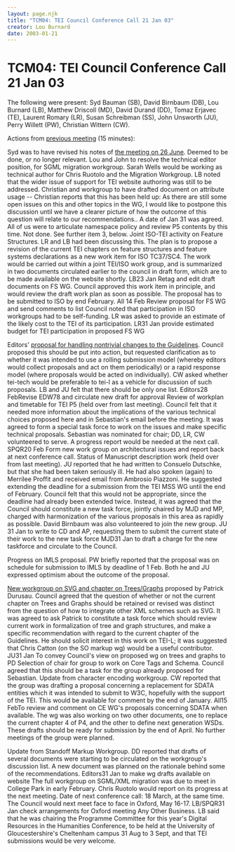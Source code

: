 ```yaml
---
layout: page.njk
title: "TCM04: TEI Council Conference Call 21 Jan 03"
creator: Lou Burnard
date: 2003-01-21
---
```

# TCM04: TEI Council Conference Call 21 Jan 03



The following were present: Syd Bauman (SB), David
 Birnbaum (DB), Lou Burnard (LB), Matthew Driscoll (MD), David 
 Durand (DD), Tomaz Erjavec (TE), Laurent Romary (LR),
 Susan Schreibman (SS), John Unsworth (JU), Perry Willett (PW),
 Christian Wittern (CW).
 


Actions from [previous meeting](/Activities/Council/Meetings/tcm03.xml) (15 minutes):
 
 Syd was to have revised his notes of [the meeting on 26 June](/Activities/Council/Meetings/tcm02.xml). Deemed to be
 done, or no longer relevant.
 Lou and John to resolve the technical editor position, for SGML migration 
 workgroup. Sarah Wells would be working as technical author
 for Chris Ruotolo and the Migration Workgroup. LB noted that
 the wider issue of support for TEI website authoring was still
 to be addressed. 
 Christian and workgroup to have drafted document on attribute usage \-\- 
 Christian reports that this has been held up: As there are still some open 
 issues on this and other topics in the WG, I would like to postpone this 
 discussion until we have a clearer picture of how the outcome of this 
 question will relate to our recommendations.. A date of Jan 31 was
 agreed. 
  All of us were to articulate namespace policy and review P5 contents
 by this time. Not done. See further item 3, below.
 Joint ISO\-TEI activity on Feature Structures. LR and LB
 had been discussing this. The plan is to propose a
 revision of the current TEI chapters on feature structures and
 feature systems declarations as a new work
 item for ISO TC37/SC4\. The work would be carried out within a
 joint TEI/ISO work group, and is summarized in two documents
 circulated earlier to the council in draft form, which are to be made available on
 the
 website shortly. 
 LB23
 Jan Retag and edit draft documents on FS
 WG. Council approved this work item in principle, and
 would review the draft work plan as soon as possible. The
 proposal has to be submitted to ISO by end February.
 All
14 Feb Review
 proposal for FS WG and send comments to list
 Council noted that participation in ISO workgroups had to be
 self\-funding. LR was asked to provide an estimate of the
 likely cost to the TEI of its participation. 
 LR31 Jan provide estimated
 budget for TEI participation in proposed FS WG






Editors' [proposal for
 handling nontrivial changes to the Guidelines](/Drafts/edw78.html). Council
 proposed this should be put into action, but requested
 clarification as to whether it was intended to use a 
 rolling
 submission model (whereby editors would collect
 proposals and act on them periodically) or a rapid response model
 (where proposals would be acted on individually). CW asked
 whether tei\-tech would be preferable to tei\-l as a vehicle for
 discussion of such proposals. LB
 and JU felt that there should be only one list. 
 Editors28 FebRevise
 EDW78 and circulate new draft for approval
 Review of workplan and timetable for TEI P5 (held over from last 
 meeting). Council felt that it needed more information about the
 implications of the various technical choices proposed here and
 in Sebastian's email before the meeting. It was agreed to form a
 special task force to work on the issues and make specific
 technical proposals. Sebastian was nominated for chair; DD, LR,
 CW volunteered to serve. A progress report would be needed at
 the next call. 
 SPQR20
 Feb Form new work group on architectural issues and
 report back at next conference call.
 Status of Manuscript description work (held over
 from last meeting). JU reported that he had written to Consuelo
 Dutschke, but that she had been taken seriously ill. He had also
 spoken (again) to Merrilee Proffit and received email from
 Ambrosio Piazzoni. He suggested extending the deadline for a
 submission from the TEI MSS WG until the end of February. Council
 felt that this would not be appropriate, since the deadline had
 already been extended twice. Instead, it was agreed that the
 Council should constitute a new task force, jointly chaired by
 MJD and MP, charged with harmonization of the various proposals
 in this area as rapidly as possible. David Birnbaum was
 also volunteered to join the new group. 
 JU
31 Jan to write to CD and AP, requesting them to
 submit the current state of their work to the new task
 force
MJD31 Jan to draft a
 charge for the new taskforce and circulate to the Council. 
 
  Progress on IMLS proposal. PW briefly reported that the
 proposal was on schedule for submission to IMLS by deadline of 1
 Feb. Both he and JU expressed optimism about the outcome of the
 proposal. 
 
 [New
 workgroup on SVG and chapter on Trees/Graphs](http://lists.village.virginia.edu/lists_archive/tei-council/0381.html) proposed by 
 Patrick Durusau. Council agreed that the question of whether or not
 the current chapter on Trees and Graphs should be retained or
 revised was distinct from the question of how
 to integrate other XML schemes such as SVG. It was agreed to ask
 Patrick to constitute a task force which should review current
 work in formalization of tree and graph structures, and make a
 specific recommendation with regard to the current chapter of
 the Guidelines. He should solicit interest in this work on
 TEI\-L; it was suggested that Chris Catton (on the SO markup wg)
 would be a useful contributor. 
 JU31 Jan To convey
 Council's view on proposed wg on trees and graphs to PD
Selection of chair for group to work on Core Tags and
 Schema. Council agreed that this should be a task for the group
 already proposed for Sebastian.
  Update from character encoding workgroup. CW reported
 that the group was drafting a proposal concerning a replacement for SDATA
 entities which it was intended to submit to W3C, hopefully with
 the support of the TEI. This would be available for comment by
 the end of January. 
 All15
 FebTo review and comment on CE WG's proposals concerning
 SDATA when available. The wg was also working on two other
 documents, one to replace the current chapter 4 of P4, and the
 other to define 
 next generation WSDs. These
 drafts should be ready for submission by the end of April. No
 further meetings of the group were planned.
 
  Update from Standoff Markup Workgroup. DD reported that
 drafts of several documents were starting to be circulated on the
 workgroup's discussion list. A new document was planned on the
 rationale behind some of the recommendations. 
 Editors31 Jan to
 make wg drafts available on website
 The full workgroup on SGML/XML migration was due to meet
 in College Park in early February. Chris Ruotolo would report on
 its progress at the next meeting.
 Date of next conference call: 18 March, at the same
 time. The Council would next meet face to face in Oxford, May 16\-17\. 
 LB/SPQR31 Jan check
 arrangements for Oxford meeting
Any Other Business. LB said that he was chairing the
 Programme Committee for this year's Digital Resources in the
 Humanities Conference, to be held at the University of
 Gloucestershire's Cheltenham campus 31 Aug to 3 Sept, and that TEI submissions
 would be very welcome.













